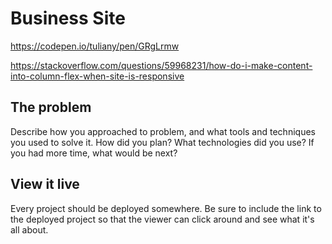 # Business Site

https://codepen.io/tuliany/pen/GRgLrmw

https://stackoverflow.com/questions/59968231/how-do-i-make-content-into-column-flex-when-site-is-responsive

## The problem

Describe how you approached to problem, and what tools and techniques you used to solve it. How did you plan? What technologies did you use? If you had more time, what would be next?

## View it live
Every project should be deployed somewhere. Be sure to include the link to the deployed project so that the viewer can click around and see what it's all about.

